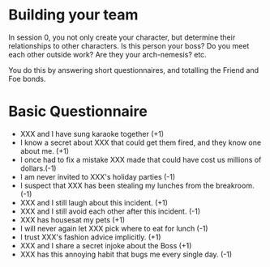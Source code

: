 # Building your team

In session 0, you not only create your character, but determine their
relationships to other characters. Is this person your boss? Do you meet each
other outside work? Are they your arch-nemesis? etc.

You do this by answering short questionnaires, and totalling the Friend and Foe
bonds.

# Basic Questionnaire

- XXX and I have sung karaoke together (+1)
- I know a secret about XXX that could get them fired, and they know one about
  me. (+1)
- I once had to fix a mistake XXX made that could have cost us millions of
  dollars.(-1)
- I am never invited to XXX's holiday parties (-1)
- I suspect that XXX has been stealing my lunches from the breakroom. (-1)
- XXX and I still laugh about this incident. (+1)
- XXX and I still avoid each other after this incident. (-1)
- XXX has housesat my pets (+1)
- I will never again let XXX pick where to eat for lunch (-1)
- I trust XXX's fashion advice implicitly. (+1)
- XXX and I share a secret injoke about the Boss (+1)
- XXX has this annoying habit that bugs me every single day. (-1)

